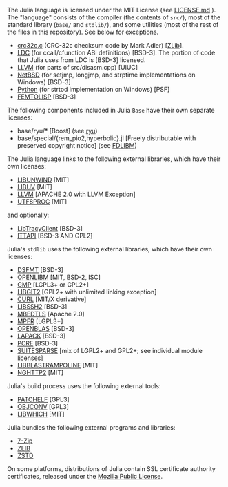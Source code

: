 The Julia language is licensed under the MIT License (see [LICENSE.md](./LICENSE.md) ). The "language" consists
of the compiler (the contents of `src/`), most of the standard library (`base/` and `stdlib/`),
and some utilities (most of the rest of the files in this repository). See below
for exceptions.

- [crc32c.c](https://stackoverflow.com/questions/17645167/implementing-sse-4-2s-crc32c-in-software) (CRC-32c checksum code by Mark Adler) [[ZLib](https://opensource.org/licenses/Zlib)].
- [LDC](https://github.com/ldc-developers/ldc/blob/master/LICENSE) (for ccall/cfunction ABI definitions) [BSD-3]. The portion of code that Julia uses from LDC is [BSD-3] licensed.
- [LLVM](https://releases.llvm.org/3.9.0/LICENSE.TXT) (for parts of src/disasm.cpp) [UIUC]
- [NetBSD](https://www.netbsd.org/about/redistribution.html) (for setjmp, longjmp, and strptime implementations on Windows) [BSD-3]
- [Python](https://docs.python.org/3/license.html) (for strtod implementation on Windows) [PSF]
- [FEMTOLISP](https://github.com/JeffBezanson/femtolisp) [BSD-3]

The following components included in Julia `Base` have their own separate licenses:

- base/ryu/* [Boost] (see [ryu](https://github.com/ulfjack/ryu/blob/master/LICENSE-Boost))
- base/special/{rem_pio2,hyperbolic}.jl [Freely distributable with preserved copyright notice] (see [FDLIBM](https://www.netlib.org/fdlibm))

The Julia language links to the following external libraries, which have their
own licenses:

- [LIBUNWIND](https://github.com/libunwind/libunwind/blob/master/LICENSE) [MIT]
- [LIBUV](https://github.com/JuliaLang/libuv/blob/julia-uv2-1.39.0/LICENSE) [MIT]
- [LLVM](https://releases.llvm.org/12.0.1/LICENSE.TXT) [APACHE 2.0 with LLVM Exception]
- [UTF8PROC](https://github.com/JuliaStrings/utf8proc) [MIT]

and optionally:

- [LibTracyClient](https://github.com/wolfpld/tracy/blob/master/LICENSE) [BSD-3]
- [ITTAPI](https://github.com/intel/ittapi/tree/master/LICENSES) [BSD-3 AND GPL2]

Julia's `stdlib` uses the following external libraries, which have their own licenses:

- [DSFMT](https://github.com/MersenneTwister-Lab/dSFMT/blob/master/LICENSE.txt) [BSD-3]
- [OPENLIBM](https://github.com/JuliaMath/openlibm/blob/master/LICENSE.md) [MIT, BSD-2, ISC]
- [GMP](https://gmplib.org/manual/Copying.html#Copying) [LGPL3+ or GPL2+]
- [LIBGIT2](https://github.com/libgit2/libgit2/blob/development/COPYING) [GPL2+ with unlimited linking exception]
- [CURL](https://curl.haxx.se/docs/copyright.html) [MIT/X derivative]
- [LIBSSH2](https://github.com/libssh2/libssh2/blob/master/COPYING) [BSD-3]
- [MBEDTLS](https://github.com/ARMmbed/mbedtls/blob/development/LICENSE) [Apache 2.0]
- [MPFR](https://www.mpfr.org/mpfr-current/mpfr.html#Copying) [LGPL3+]
- [OPENBLAS](https://raw.github.com/xianyi/OpenBLAS/master/LICENSE) [BSD-3]
- [LAPACK](https://netlib.org/lapack/LICENSE.txt) [BSD-3]
- [PCRE](https://www.pcre.org/licence.txt) [BSD-3]
- [SUITESPARSE](https://github.com/DrTimothyAldenDavis/SuiteSparse/blob/master/LICENSE.txt) [mix of LGPL2+ and GPL2+; see individual module licenses]
- [LIBBLASTRAMPOLINE](https://github.com/staticfloat/libblastrampoline/blob/main/LICENSE) [MIT]
- [NGHTTP2](https://github.com/nghttp2/nghttp2/blob/master/COPYING) [MIT]

Julia's build process uses the following external tools:

- [PATCHELF](https://github.com/NixOS/patchelf/blob/master/COPYING) [GPL3]
- [OBJCONV](https://www.agner.org/optimize/#objconv) [GPL3]
- [LIBWHICH](https://github.com/vtjnash/libwhich/blob/master/LICENSE) [MIT]

Julia bundles the following external programs and libraries:

- [7-Zip](https://www.7-zip.org/license.txt)
- [ZLIB](https://zlib.net/zlib_license.html)
- [ZSTD](https://github.com/facebook/zstd/blob/v1.5.7/LICENSE)

On some platforms, distributions of Julia contain SSL certificate authority certificates,
released under the [Mozilla Public License](https://en.wikipedia.org/wiki/Mozilla_Public_License).
